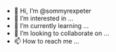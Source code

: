 - 👋 Hi, I’m @sommyrexpeter
- 👀 I’m interested in ...
- 🌱 I’m currently learning ...
- 💞️ I’m looking to collaborate on ...
- 📫 How to reach me ...

<!---
sommyrexpeter/sommyrexpeter is a ✨ special ✨ repository because its `README.md` (this file) appears on your GitHub profile.
You can click the Preview link to take a look at your changes.
--->
